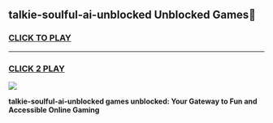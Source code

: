 
## talkie-soulful-ai-unblocked Unblocked Games👋
<h3>
<a href="https://news.freeplayer.one?title=talkie-soulful-ai-unblocked&ref=16F">CLICK TO PLAY</a></h3>
<hr>

<h3>
<a href="https://news.freeplayer.one?title=talkie-soulful-ai-unblocked&ref=16F">CLICK 2 PLAY</a>
  
</h3>

<a href="https://news.freeplayer.one?title=talkie-soulful-ai-unblocked&ref=16F/"><img src="https://clearcache.store/games.png"></a>


**talkie-soulful-ai-unblocked games unblocked: Your Gateway to Fun and Accessible Online Gaming**
